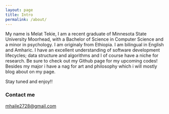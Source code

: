 ```yaml
---
layout: page
title: Intro
permalink: /about/
---
```


My name is Melat Tekie, I am a recent graduate of Minnesota State University Moorhead, with a Bachelor of Science in Computer Science and a minor in psychology. I am originaly from Ethiopia. I am bilingual in English and Amharic. I have an excellent understanding of software development lifecycles; data structure and algorithms and I of course have a niche for research. Be sure to check out my Github page for my upcoming codes!
Besides my major i have a nag for art and philosophy which i will mostly blog about on my page. 

Stay tuned and enjoy!!

### Contact me

[mhaile2728@gmail.com](mailto:mhaile2728@gmail.com)

